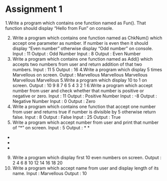 # Assignment 1

1.Write a program which contains one function named as Fun(). That function should display
“Hello from Fun” on console.

2. Write a program which contains one function named as ChkNum() which accept one
parameter as number. If number is even then it should display “Even number” otherwise
display “Odd number” on console.
Input : 11
Output : Odd Number
Input : 8
Output : Even Number
3. Write a program which contains one function named as Add() which accepts two numbers
from user and return addition of that two numbers.
Input : 11 5
Output : 16
4.Write a program which display 5 times Marvellous on screen.
Output :
Marvellous
Marvellous
Marvellous
Marvellous
Marvellous
5.Write a program which display 10 to 1 on screen.
Output : 10
9
8
7
6
5
4
3
2
1
6.Write a program which accept number from user and check whether that number is positive or
negative or zero.
Input : 11
Output : Positive Number
Input : -8
Output : Negative Number
Input : 0
Output : Zero
7. Write a program which contains one function that accept one number from user and returns
true if number is divisible by 5 otherwise return false.
Input : 8
Output : False
Input : 25
Output : True
8. Write a program which accept number from user and print that number of “*” on screen.
Input : 5
Output : * *
*
*
*
9. Write a program which display first 10 even numbers on screen.
Output :
2
4
6
8
10
12
14
16
18
20
10. Write a program which accept name from user and display length of its name.
Input : Marvellous
Output : 10
